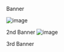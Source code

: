 Banner 

![image](https://github.com/user-attachments/assets/0ebb4096-c02f-48b2-8853-55321e2e82c2)

2nd Banner
![image](https://github.com/user-attachments/assets/d3347aaa-3478-4822-bb1f-9b67119c44a3)

3rd Banner 

